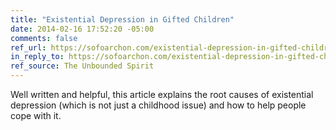 ```yaml
---
title: "Existential Depression in Gifted Children"
date: 2014-02-16 17:52:20 -05:00
comments: false
ref_url: https://sofoarchon.com/existential-depression-in-gifted-children/
in_reply_to: https://sofoarchon.com/existential-depression-in-gifted-children/
ref_source: The Unbounded Spirit
---
```


Well written and helpful, this article explains the root causes of existential depression (which is not just a childhood issue) and how to help people cope with it.